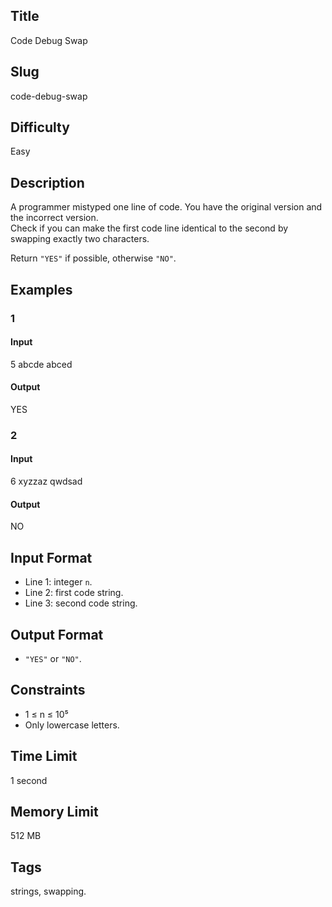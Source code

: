 ## Title

Code Debug Swap

## Slug

code-debug-swap

## Difficulty

Easy

## Description

A programmer mistyped one line of code. You have the original version and the incorrect version.  
Check if you can make the first code line identical to the second by swapping exactly two characters.

Return `"YES"` if possible, otherwise `"NO"`.

## Examples

### 1

#### Input

5
abcde
abced

#### Output
YES

### 2

#### Input

6
xyzzaz
qwdsad

#### Output
NO

## Input Format  

- Line 1: integer `n`.  
- Line 2: first code string.  
- Line 3: second code string.

## Output Format  

- `"YES"` or `"NO"`.

## Constraints  

- 1 ≤ n ≤ 10⁵  
- Only lowercase letters.  

## Time Limit

1 second

## Memory Limit

512 MB

## Tags

strings, swapping.
